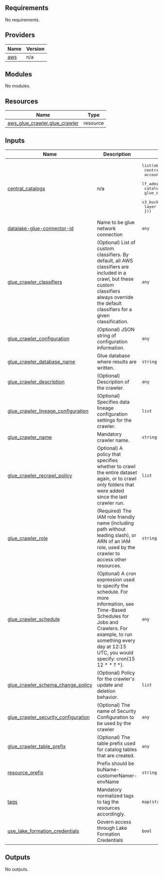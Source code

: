 <!-- BEGIN_TF_DOCS -->
## Requirements

No requirements.

## Providers

| Name | Version |
|------|---------|
| <a name="provider_aws"></a> [aws](#provider\_aws) | n/a |

## Modules

No modules.

## Resources

| Name | Type |
|------|------|
| [aws_glue_crawler.glue_crawler](https://registry.terraform.io/providers/hashicorp/aws/latest/docs/resources/glue_crawler) | resource |

## Inputs

| Name | Description | Type | Default | Required |
|------|-------------|------|---------|:--------:|
| <a name="input_central_catalogs"></a> [central\_catalogs](#input\_central\_catalogs) | n/a | <pre>list(object({<br>    central    = string<br>    account_id = string<br>    lf_admin   = string<br>    catalog    = string<br>    glue_db    = string<br>    s3_bucket  = string<br>    layer      = string<br>  }))</pre> | n/a | yes |
| <a name="input_datalake-glue-connector-id"></a> [datalake-glue-connector-id](#input\_datalake-glue-connector-id) | Name to be glue network connection | `any` | n/a | yes |
| <a name="input_glue_crawler_classifiers"></a> [glue\_crawler\_classifiers](#input\_glue\_crawler\_classifiers) | (Optional) List of custom classifiers. By default, all AWS classifiers are included in a crawl, but these custom classifiers always override the default classifiers for a given classification. | `any` | `null` | no |
| <a name="input_glue_crawler_configuration"></a> [glue\_crawler\_configuration](#input\_glue\_crawler\_configuration) | (Optional) JSON string of configuration information. | `any` | `null` | no |
| <a name="input_glue_crawler_database_name"></a> [glue\_crawler\_database\_name](#input\_glue\_crawler\_database\_name) | Glue database where results are written. | `string` | `""` | no |
| <a name="input_glue_crawler_description"></a> [glue\_crawler\_description](#input\_glue\_crawler\_description) | (Optional) Description of the crawler. | `any` | `null` | no |
| <a name="input_glue_crawler_lineage_configuration"></a> [glue\_crawler\_lineage\_configuration](#input\_glue\_crawler\_lineage\_configuration) | (Optional) Specifies data lineage configuration settings for the crawler. | `list` | `[]` | no |
| <a name="input_glue_crawler_name"></a> [glue\_crawler\_name](#input\_glue\_crawler\_name) | Mandatory crawler name. | `string` | n/a | yes |
| <a name="input_glue_crawler_recrawl_policy"></a> [glue\_crawler\_recrawl\_policy](#input\_glue\_crawler\_recrawl\_policy) | Optional) A policy that specifies whether to crawl the entire dataset again, or to crawl only folders that were added since the last crawler run. | `list` | `[]` | no |
| <a name="input_glue_crawler_role"></a> [glue\_crawler\_role](#input\_glue\_crawler\_role) | (Required) The IAM role friendly name (including path without leading slash), or ARN of an IAM role, used by the crawler to access other resources. | `string` | `""` | no |
| <a name="input_glue_crawler_schedule"></a> [glue\_crawler\_schedule](#input\_glue\_crawler\_schedule) | (Optional) A cron expression used to specify the schedule. For more information, see Time-Based Schedules for Jobs and Crawlers. For example, to run something every day at 12:15 UTC, you would specify: cron(15 12 * * ? *). | `any` | `null` | no |
| <a name="input_glue_crawler_schema_change_policy"></a> [glue\_crawler\_schema\_change\_policy](#input\_glue\_crawler\_schema\_change\_policy) | (Optional) Policy for the crawler's update and deletion behavior. | `list` | `[]` | no |
| <a name="input_glue_crawler_security_configuration"></a> [glue\_crawler\_security\_configuration](#input\_glue\_crawler\_security\_configuration) | (Optional) The name of Security Configuration to be used by the crawler | `any` | `null` | no |
| <a name="input_glue_crawler_table_prefix"></a> [glue\_crawler\_table\_prefix](#input\_glue\_crawler\_table\_prefix) | (Optional) The table prefix used for catalog tables that are created. | `any` | `null` | no |
| <a name="input_resource_prefix"></a> [resource\_prefix](#input\_resource\_prefix) | Prefix should be buName-customerNamer-envName | `string` | n/a | yes |
| <a name="input_tags"></a> [tags](#input\_tags) | Mandatory normalized tags to tag the resources accordingly. | `map(string)` | n/a | yes |
| <a name="input_use_lake_formation_credentials"></a> [use\_lake\_formation\_credentials](#input\_use\_lake\_formation\_credentials) | Govern access through Lake Formation Credentials | `bool` | `false` | no |

## Outputs

No outputs.
<!-- END_TF_DOCS -->